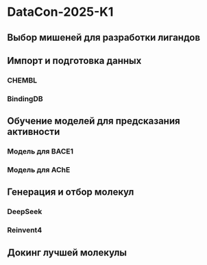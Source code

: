 # DataCon-2025-K1
## Выбор мишеней для разработки лигандов

## Импорт и подготовка данных
### CHEMBL

### BindingDB

## Обучение моделей для предсказания активности
### Модель для BACE1

### Модель для AChE

## Генерация и отбор молекул
### DeepSeek

### Reinvent4

## Докинг лучшей молекулы
